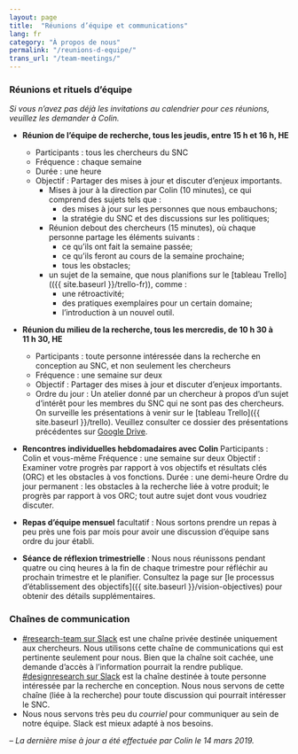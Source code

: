 ```yaml
---
layout: page
title:  "Réunions d’équipe et communications"
lang: fr
category: "À propos de nous"
permalink: "/reunions-d-equipe/"
trans_url: "/team-meetings/"
---
```


### Réunions et rituels d’équipe

_Si vous n’avez pas déjà les invitations au calendrier pour ces réunions, veuillez les demander à Colin._

* **Réunion de l’équipe de recherche, tous les jeudis, entre 15 h et 16 h, HE**
  * Participants : tous les chercheurs du SNC
  * Fréquence : chaque semaine
  * Durée : une heure
  * Objectif : Partager des mises à jour et discuter d’enjeux importants.
    * Mises à jour à la direction par Colin (10 minutes), ce qui comprend des sujets tels que :
      * des mises à jour sur les personnes que nous embauchons;
      * la stratégie du SNC et des discussions sur les politiques;
    * Réunion debout des chercheurs (15 minutes), où chaque personne partage les éléments suivants :
      * ce qu’ils ont fait la semaine passée;
      * ce qu’ils feront au cours de la semaine prochaine;
      * tous les obstacles;
    * un sujet de la semaine, que nous planifions sur le [tableau Trello](({{ site.baseurl }}/trello-fr)), comme :
      * une rétroactivité;
      * des pratiques exemplaires pour un certain domaine;
      * l’introduction à un nouvel outil.

* **Réunion du milieu de la recherche, tous 	les mercredis, de 10 h 30 à 11 h 30, HE**
  * Participants : toute personne intéressée dans la recherche en conception au SNC, et non seulement les chercheurs
  * Fréquence : une semaine sur deux
  * Objectif : Partager des mises à jour et discuter d’enjeux importants.
  * Ordre du jour : Un atelier donné par un chercheur à propos d’un sujet d’intérêt pour les membres du SNC qui ne sont pas des chercheurs. On surveille les présentations à venir sur le [tableau Trello]({{ site.baseurl }}/trello). Veuillez consulter ce dossier des présentations précédentes sur [Google Drive](https://drive.google.com/drive/folders/1MLZZ14YNoGiWC-GagP7oW1oMbr1rJ4Yk).

* **Rencontres individuelles hebdomadaires avec Colin**
Participants : Colin et vous-même
Fréquence : une semaine sur deux
Objectif : Examiner votre progrès par rapport à vos objectifs et résultats clés (ORC) et les obstacles à vos fonctions.
Durée : une demi-heure
Ordre du jour permanent :
les obstacles à la recherche liée à votre produit;
le progrès par rapport à vos ORC;
tout autre sujet dont vous voudriez discuter.

* **Repas d’équipe mensuel** facultatif : Nous sortons prendre un repas à peu près une fois par mois pour avoir une discussion d’équipe sans ordre du jour établi.

* **Séance de réflexion trimestrielle** : Nous nous réunissons pendant quatre ou cinq heures à la fin de chaque trimestre pour réfléchir au prochain trimestre et le planifier. Consultez la page sur [le processus d’établissement des objectifs]({{ site.baseurl }}/vision-objectives) pour obtenir des détails supplémentaires.  

### Chaînes de communication

* [#research-team sur Slack](https://gcdigital.slack.com/messages/GD4QR095W/details/) est une chaîne privée destinée uniquement aux chercheurs. Nous utilisons cette chaîne de communications qui est pertinente seulement pour nous. Bien que la chaîne soit cachée, une demande d’accès à l’information pourrait la rendre publique.  [#designresearch sur Slack](https://gcdigital.slack.com/messages/GD4QR095W/details/) est la chaîne destinée à toute personne intéressée par la recherche en conception. Nous nous servons de cette chaîne (liée à la recherche) pour toute discussion qui pourrait intéresser le SNC.
* Nous nous servons très peu du *courriel* pour communiquer au sein de notre équipe. Slack est mieux adapté à nos besoins.

_– La dernière mise à jour a été effectuée par Colin le 14 mars 2019._
